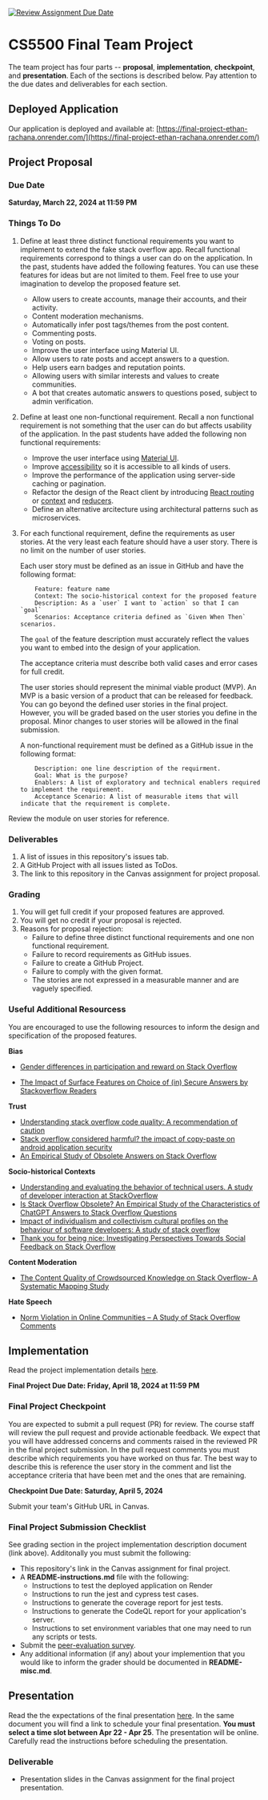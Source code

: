 [![Review Assignment Due Date](https://classroom.github.com/assets/deadline-readme-button-22041afd0340ce965d47ae6ef1cefeee28c7c493a6346c4f15d667ab976d596c.svg)](https://classroom.github.com/a/aJ_a2Ddi)
# CS5500 Final Team Project

The team project has four parts -- __proposal__, __implementation__, __checkpoint__, and __presentation__. Each of the sections is described below. Pay attention to the due dates and deliverables for each section.

## Deployed Application

Our application is deployed and available at: [https://final-project-ethan-rachana.onrender.com/](https://final-project-ethan-rachana.onrender.com/)

## Project Proposal

### Due Date

**Saturday, March 22, 2024 at 11:59 PM**

### Things To Do

1. Define at least three distinct functional requirements you want to implement to extend the fake stack overflow app. Recall functional requirements correspond to things a user can do on
the application. In the past, students have added the following features. You can use these features for ideas but are not limited to them. Feel free to use your imagination to develop the proposed feature set.
    - Allow users to create accounts, manage their accounts, and their activity.
    - Content moderation mechanisms.
    - Automatically infer post tags/themes from the post content.
    - Commenting posts.
    - Voting on posts.
    - Improve the user interface using Material UI.
    - Allow users to rate posts and accept answers to a question.
    - Help users earn badges and reputation points.
    - Allowing users with similar interests and values to create communities.
    - A bot that creates automatic answers to questions posed, subject to admin verification.

2. Define at least one non-functional requirement. Recall a non functional requirement is not something that the user can do but affects usability of the application. In the past students have added the following non functional requirements:
    - Improve the user interface using [Material UI](https://mui.com/material-ui/?srsltid=AfmBOoomjVX_ZrNimNlJzkrHVMwd9j5lshNgdP9rB59Sz0CFp6GhF7Ne).
    - Improve [accessibility](https://developer.mozilla.org/en-US/docs/Learn_web_development/Core/Accessibility/What_is_accessibility) so it is accessible to all kinds of users.
    - Improve the performance of the application using server-side caching or pagination.
    - Refactor the design of the React client by introducing [React routing](https://reactrouter.com/) or [context](https://react.dev/learn/passing-data-deeply-with-context) and [reducers](https://react.dev/learn/extracting-state-logic-into-a-reducer).
    - Define an alternative arcitecture using architectural patterns such as microservices.

3. For each functional requirement, define the requirements as user stories. At the very least each feature should have a user story. There is no limit on the number of user stories.

    Each user story must be defined as an issue in GitHub and have the following format:
    ```
        Feature: feature name
        Context: The socio-historical context for the proposed feature
        Description: As a `user` I want to `action` so that I can `goal`
        Scenarios: Acceptance criteria defined as `Given When Then` scenarios.
    ```
    The `goal` of the feature description must accurately reflect the values you want to embed into the design of your application. 

    The acceptance criteria must describe both valid cases and error cases for full credit.
    
    The user stories should represent the minimal viable product (MVP). An MVP is a basic version of a product that can be released for feedback. You can go beyond the defined user stories in the final project. However, you will be graded based on the user stories you define in the proposal. Minor changes to user stories will be allowed in the final submission.

    A non-functional requirement must be defined as a GitHub issue in the following format:

    ```
        Description: one line description of the requirment.
        Goal: What is the purpose?
        Enablers: A list of exploratory and technical enablers required to implement the requirement.
        Acceptance Scenario: A list of measurable items that will indicate that the requirement is complete. 
    ```

Review the module on user stories for reference.

### Deliverables

1. A list of issues in this repository's issues tab.
2. A GitHub Project with all issues listed as ToDos. 
3. The link to this repository in the Canvas assignment for project proposal.

### Grading

1. You will get full credit if your proposed features are approved. 
2. You will get no credit if your proposal is rejected.
3. Reasons for proposal rejection:
    - Failure to define three distinct functional requirements and one non functional requirement.
    - Failure to record requirements as GitHub issues.
    - Failure to create a GitHub Project.
    - Failure to comply with the given format.
    - The stories are not expressed in a measurable manner and are vaguely specified.

### Useful Additional Resourcess

You are encouraged to use the following resources to inform the design and specification of the proposed features.

__Bias__

- [Gender differences in participation and reward on Stack
Overflow](https://northeastern.instructure.com/courses/192460/files/29450826?module_item_id=10971180)

- [The Impact of Surface Features on Choice of (in) Secure Answers by Stackoverflow Readers](https://northeastern.instructure.com/courses/192460/files/29450818?module_item_id=10971179)

__Trust__

- [Understanding stack overflow code quality: A recommendation of caution](https://northeastern.instructure.com/courses/192460/files/29450809?module_item_id=10971178)
- [Stack overflow considered harmful? the impact of copy-paste on android application security](https://northeastern.instructure.com/courses/192460/files/29450857?module_item_id=10971185)
- [An Empirical Study of Obsolete Answers on Stack Overflow](https://northeastern.instructure.com/courses/192460/files/29450797?module_item_id=10971177)

__Socio-historical Contexts__

- [Understanding and evaluating the behavior of technical users. A study of developer interaction at StackOverflow](https://northeastern.instructure.com/courses/192460/files/29450856?module_item_id=10971184)
- [Is Stack Overflow Obsolete? An Empirical Study of the Characteristics of ChatGPT Answers to Stack Overflow Questions](https://northeastern.instructure.com/courses/192460/files/29450842?module_item_id=10971182)
- [Impact of individualism and collectivism cultural profiles on the behaviour of software developers: A study of stack overflow](https://northeastern.instructure.com/courses/192460/files/29451127?module_item_id=10971617)
- [Thank you for being nice: Investigating Perspectives Towards Social
Feedback on Stack Overflow](https://northeastern.instructure.com/courses/192460/files/29450788?module_item_id=10971176)

__Content Moderation__

- [The Content Quality of Crowdsourced Knowledge on Stack Overflow- A Systematic Mapping Study](https://northeastern.instructure.com/courses/192460/files/29450852?module_item_id=10971183)

__Hate Speech__

- [Norm Violation in Online Communities – A Study of Stack Overflow Comments](https://northeastern.instructure.com/courses/192460/files/29450834?module_item_id=10971181)


## Implementation

Read the project implementation details [here](https://northeastern-my.sharepoint.com/:w:/g/personal/j_mitra_northeastern_edu/ESvUWM5hRrdFtAz4JMNmMrUBfbrd3eQhaaatKM9jXiihEA?e=WSVv3r).

**Final Project Due Date: Friday, April 18, 2024 at 11:59 PM**

### Final Project Checkpoint

You are expected to submit a pull request (PR) for review. The course staff will review the pull request and provide actionable feedback. We expect that you will have addressed concerns and comments raised in the reviewed PR in the final project submission. In the pull request comments you must describe which requirements you have worked on thus far. The best way to describe this is reference the user story in the comment and list the acceptance criteria that have been met and the ones that are remaining.

**Checkpoint Due Date: Saturday, April 5, 2024**

Submit your team's GitHub URL in Canvas.

### Final Project Submission Checklist

See grading section in the project implementation description document (link above). Additonally you must submit the following:

- This repository's link in the Canvas assignment for final project. 
- A **README-instructions.md** file with the following:
    - Instructions to test the deployed application on Render
    - Instructions to run the jest and cypress test cases.
    - Instructions to generate the coverage report for jest tests.
    - Instructions to generate the CodeQL report for your application's server.
    - Instructions to set environment variables that one may need to run any scripts or tests.
- Submit the [peer-evaluation survey](https://forms.gle/HF2Uk7bWwgq4rmXn7).
- Any additional information (if any) about your implemention that you would like to inform the grader should be documented in **README-misc.md**.

## Presentation

Read the the expectations of the final presentation [here](https://northeastern-my.sharepoint.com/:w:/g/personal/j_mitra_northeastern_edu/EUv2QWu7yMdIuf9xz6vf9K4BkZvC95lbwezneVYD-Uw4Yg?e=YrRVFM). In the same document you will find a link to schedule your final presentation. **You must select a time slot between Apr 22 - Apr 25**. The presentation will be online. Carefully read the instructions before scheduling the presentation.

### Deliverable
- Presentation slides in the Canvas assignment for the final project presentation.